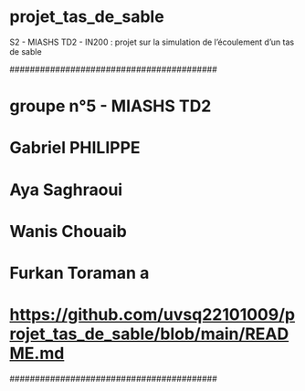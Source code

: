 # projet_tas_de_sable
S2 - MIASHS TD2 - IN200 : projet sur la simulation de l’écoulement d’un tas de sable

#########################################
# groupe n°5 - MIASHS TD2
# Gabriel PHILIPPE
# Aya Saghraoui
# Wanis Chouaib 
# Furkan Toraman a
# https://github.com/uvsq22101009/projet_tas_de_sable/blob/main/README.md
######################################### 


